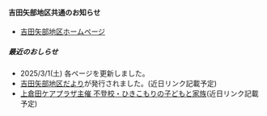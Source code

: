 #### 吉田矢部地区共通のお知らせ
- [吉田矢部地区ホームページ](https://yoshidayabe-eac.jimdofree.com/)
##### 最近のおしらせ
- 2025/3/1(土) 各ページを更新しました。
- [吉田矢部地区だより]()が発行されました。(近日リンク記載予定)
- [上倉田ケアプラザ主催 不登校・ひきこもりの子どもと家族]()(近日リンク記載予定)
